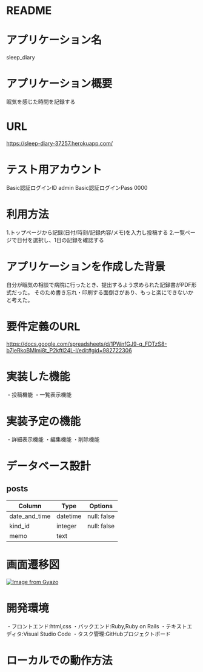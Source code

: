 # README

# アプリケーション名
sleep_diary

# アプリケーション概要
眠気を感じた時間を記録する

# URL
https://sleep-diary-37257.herokuapp.com/

# テスト用アカウント
Basic認証ログインID admin
Basic認証ログインPass 0000

# 利用方法
1.トップページから記録(日付/時刻/記録内容/メモ)を入力し投稿する
2.一覧ページで日付を選択し、1日の記録を確認する

# アプリケーションを作成した背景
自分が眠気の相談で病院に行ったとき、提出するよう求められた記録書がPDF形式だった。
そのため書き忘れ・印刷する面倒さがあり、もっと楽にできないかと考えた。

# 要件定義のURL
https://docs.google.com/spreadsheets/d/1PWnfGJ9-q_FDTzS8-b7jeRkoBMlmi8t_P2kftl24L-I/edit#gid=982722306

# 実装した機能
・投稿機能
・一覧表示機能

# 実装予定の機能
・詳細表示機能
・編集機能
・削除機能

# データベース設計

## posts

|Column         |Type      |Options      |
|---------------|----------|-------------|
| date_and_time | datetime | null: false |
| kind_id       | integer  | null: false |
| memo          | text     |             |

# 画面遷移図
[![Image from Gyazo](https://i.gyazo.com/de16c59690eb1dc6be65865a5a79f42f.png)](https://gyazo.com/de16c59690eb1dc6be65865a5a79f42f)

# 開発環境
・フロントエンド:html,css
・バックエンド:Ruby,Ruby on Rails
・テキストエディタ:Visual Studio Code
・タスク管理:GitHubプロジェクトボード

# ローカルでの動作方法